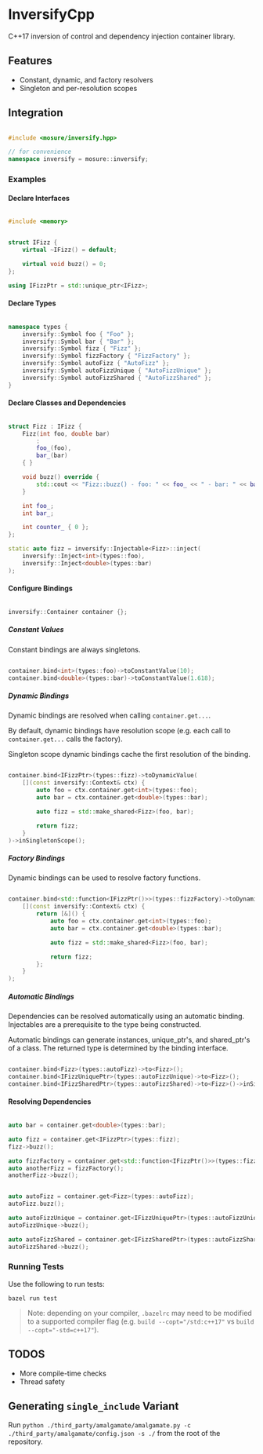 # InversifyCpp
C++17 inversion of control and dependency injection container library.


## Features
- Constant, dynamic, and factory resolvers
- Singleton and per-resolution scopes


## Integration

```cpp

#include <mosure/inversify.hpp>

// for convenience
namespace inversify = mosure::inversify;

```


### Examples

#### Declare Interfaces

```cpp

#include <memory>


struct IFizz {
    virtual ~IFizz() = default;

    virtual void buzz() = 0;
};

using IFizzPtr = std::unique_ptr<IFizz>;

```

#### Declare Types

```cpp

namespace types {
    inversify::Symbol foo { "Foo" };
    inversify::Symbol bar { "Bar" };
    inversify::Symbol fizz { "Fizz" };
    inversify::Symbol fizzFactory { "FizzFactory" };
    inversify::Symbol autoFizz { "AutoFizz" };
    inversify::Symbol autoFizzUnique { "AutoFizzUnique" };
    inversify::Symbol autoFizzShared { "AutoFizzShared" };
}

```


#### Declare Classes and Dependencies

```cpp

struct Fizz : IFizz {
    Fizz(int foo, double bar)
        :
        foo_(foo),
        bar_(bar)
    { }

    void buzz() override {
        std::cout << "Fizz::buzz() - foo: " << foo_ << " - bar: " << bar_ << " - counter: " << ++counter_ << std::endl;
    }

    int foo_;
    int bar_;

    int counter_ { 0 };
};

static auto fizz = inversify::Injectable<Fizz>::inject(
    inversify::Inject<int>(types::foo),
    inversify::Inject<double>(types::bar)
);

```


#### Configure Bindings

```cpp

inversify::Container container {};

```

##### Constant Values

Constant bindings are always singletons.

```cpp

container.bind<int>(types::foo)->toConstantValue(10);
container.bind<double>(types::bar)->toConstantValue(1.618);

```

##### Dynamic Bindings

Dynamic bindings are resolved when calling `container.get...`.

By default, dynamic bindings have resolution scope (e.g. each call to `container.get...` calls the factory).

Singleton scope dynamic bindings cache the first resolution of the binding.

```cpp

container.bind<IFizzPtr>(types::fizz)->toDynamicValue(
    [](const inversify::Context& ctx) {
        auto foo = ctx.container.get<int>(types::foo);
        auto bar = ctx.container.get<double>(types::bar);

        auto fizz = std::make_shared<Fizz>(foo, bar);

        return fizz;
    }
)->inSingletonScope();

```

##### Factory Bindings

Dynamic bindings can be used to resolve factory functions.

```cpp

container.bind<std::function<IFizzPtr()>>(types::fizzFactory)->toDynamicValue(
    [](const inversify::Context& ctx) {
        return [&]() {
            auto foo = ctx.container.get<int>(types::foo);
            auto bar = ctx.container.get<double>(types::bar);

            auto fizz = std::make_shared<Fizz>(foo, bar);

            return fizz;
        };
    }
);

```

##### Automatic Bindings

Dependencies can be resolved automatically using an automatic binding. Injectables are a prerequisite to the type being constructed.

Automatic bindings can generate instances, unique_ptr's, and shared_ptr's of a class. The returned type is determined by the binding interface.

```cpp

container.bind<Fizz>(types::autoFizz)->to<Fizz>();
container.bind<IFizzUniquePtr>(types::autoFizzUnique)->to<Fizz>();
container.bind<IFizzSharedPtr>(types::autoFizzShared)->to<Fizz>()->inSingletonScope();

```


#### Resolving Dependencies

```cpp

auto bar = container.get<double>(types::bar);

auto fizz = container.get<IFizzPtr>(types::fizz);
fizz->buzz();

auto fizzFactory = container.get<std::function<IFizzPtr()>>(types::fizzFactory);
auto anotherFizz = fizzFactory();
anotherFizz->buzz();


auto autoFizz = container.get<Fizz>(types::autoFizz);
autoFizz.buzz();

auto autoFizzUnique = container.get<IFizzUniquePtr>(types::autoFizzUnique);
autoFizzUnique->buzz();

auto autoFizzShared = container.get<IFizzSharedPtr>(types::autoFizzShared);
autoFizzShared->buzz();

```


### Running Tests

Use the following to run tests:

`bazel run test`

> Note: depending on your compiler, `.bazelrc` may need to be modified to a supported compiler flag (e.g. `build --copt="/std:c++17"` vs `build --copt="-std=c++17"`).


## TODOS
- More compile-time checks
- Thread safety

## Generating `single_include` Variant

Run `python ./third_party/amalgamate/amalgamate.py -c ./third_party/amalgamate/config.json -s ./` from the root of the repository.
